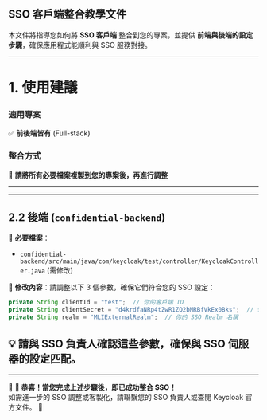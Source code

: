 ## SSO 客戶端整合教學文件

本文件將指導您如何將 **SSO 客戶端** 整合到您的專案，並提供 **前端與後端的設定步驟**，確保應用程式能順利與 SSO 服務對接。

---

# 1. 使用建議

### 適用專案  
✅ **前後端皆有** (Full-stack)

### 整合方式  
📌 **請將所有必要檔案複製到您的專案後，再進行調整**

---



---

## 2.2 後端 (`confidential-backend`)

📂 **必要檔案**：  
- `confidential-backend/src/main/java/com/keycloak/test/controller/KeycloakController.java` (需修改)

📌 **修改內容**：請調整以下 3 個參數，確保它們符合您的 SSO 設定：  

```java
private String clientId = "test";  // 你的客戶端 ID
private String clientSecret = "d4krdfaNRp4tZwR1ZQ2bMRBfVkEx0Bks";  // 你的客戶端密鑰
private String realm = "MLIExternalRealm";  // 你的 SSO Realm 名稱
```
💡 **請與 SSO 負責人確認這些參數，確保與 SSO 伺服器的設定匹配。**
---



---

📢 **🎯 恭喜！當您完成上述步驟後，即已成功整合 SSO！**  
如需進一步的 SSO 調整或客製化，請聯繫您的 SSO 負責人或查閱 Keycloak 官方文件。 🚀
